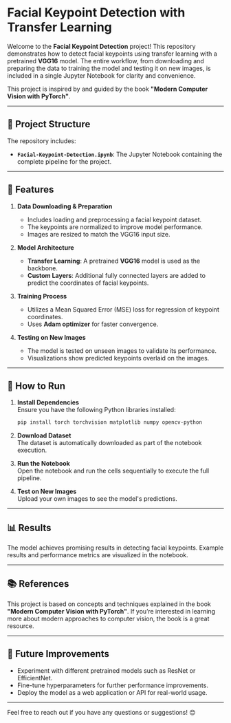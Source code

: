 

# Facial Keypoint Detection with Transfer Learning

Welcome to the **Facial Keypoint Detection** project! This repository demonstrates how to detect facial keypoints using transfer learning with a pretrained **VGG16** model. The entire workflow, from downloading and preparing the data to training the model and testing it on new images, is included in a single Jupyter Notebook for clarity and convenience.

This project is inspired by and guided by the book **"Modern Computer Vision with PyTorch"**.

---

## 📁 Project Structure
The repository includes:
- **`Facial-Keypoint-Detection.ipynb`**: The Jupyter Notebook containing the complete pipeline for the project.

---

## 📖 Features
1. **Data Downloading & Preparation**  
   - Includes loading and preprocessing a facial keypoint dataset.  
   - The keypoints are normalized to improve model performance.  
   - Images are resized to match the VGG16 input size.

2. **Model Architecture**  
   - **Transfer Learning**: A pretrained **VGG16** model is used as the backbone.  
   - **Custom Layers**: Additional fully connected layers are added to predict the coordinates of facial keypoints.  

3. **Training Process**  
   - Utilizes a Mean Squared Error (MSE) loss for regression of keypoint coordinates.  
   - Uses **Adam optimizer** for faster convergence.

4. **Testing on New Images**  
   - The model is tested on unseen images to validate its performance.  
   - Visualizations show predicted keypoints overlaid on the images.

---

## 🔧 How to Run
1. **Install Dependencies**  
   Ensure you have the following Python libraries installed:  
   ```bash
   pip install torch torchvision matplotlib numpy opencv-python
   ```

2. **Download Dataset**  
   The dataset is automatically downloaded as part of the notebook execution.

3. **Run the Notebook**  
   Open the notebook and run the cells sequentially to execute the full pipeline.

4. **Test on New Images**  
   Upload your own images to see the model's predictions.

---

## 📊 Results
The model achieves promising results in detecting facial keypoints. Example results and performance metrics are visualized in the notebook.

---

## 📚 References
This project is based on concepts and techniques explained in the book **"Modern Computer Vision with PyTorch"**. If you’re interested in learning more about modern approaches to computer vision, the book is a great resource.

---

## 🚀 Future Improvements
- Experiment with different pretrained models such as ResNet or EfficientNet.
- Fine-tune hyperparameters for further performance improvements.
- Deploy the model as a web application or API for real-world usage.

---

Feel free to reach out if you have any questions or suggestions! 😊
